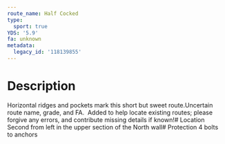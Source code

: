 ```yaml
---
route_name: Half Cocked
type:
  sport: true
YDS: '5.9'
fa: unknown
metadata:
  legacy_id: '118139855'
---
```

# Description
Horizontal ridges and pockets mark this short but sweet route.Uncertain route name, grade, and FA.  Added to help locate existing routes; please forgive any errors, and contribute missing details if known!# Location
Second from left in the upper section of the North wall# Protection
4 bolts to anchors